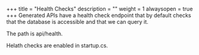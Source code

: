 ﻿+++
title = "Health Checks"
description = ""
weight = 1
alwaysopen = true
+++
Generated APIs have a health check endpoint that by default checks that the database is accessible and that we can query it.

The path is api/health.

Helath checks are enabled in startup.cs.
